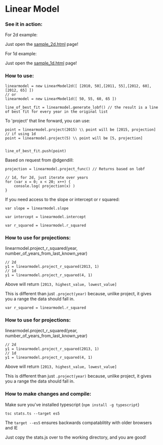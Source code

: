# Linear Model

### See it in action:
For 2d example:

Just open the [sample_2d.html](sample_2d.html) page!

For 1d example:

Just open the [sample_1d.html](sample_1d.html) page!

### How to use:

    linearmodel = new LinearModel2d([ [2010, 50],[2011, 55],[2012, 60],[2012, 65] ])
    // or
    linearmodel = new LinearModel1d([ 50, 55, 60, 65 ])

    line_of_best_fit = linearmodel.generate_lobf() // the result is a line of best fit for every year in the original list

To 'project' that line forward, you can use:

    point = linearmodel.project(2015) \\ point will be [2015, projection]
    // if using 1d
    point = linearmodel.project(5) \\ point will be [5, projection]


    line_of_best_fit.push(point)

Based on request from @dgendill:

    projection = linearmodel.project_func() // Returns based on lobf

    // 1d, for 2d, just iterate over years
    for (var x = 0; x < 20; x++) {
        console.log( projection(x) )
    }


If you need access to the slope or intercept or r squared:

    var slope = linearmodel.slope

    var intercept = linearmodel.intercept

    var r_squared = linearmodel.r_squared

### How to use for projections:

linearmodel.project_r_squared(year, number_of_years_from_last_known_year)

    // 2d
    y1 = linearmodel.project_r_squared(2013, 1)
    // 1d
    y1 = linearmodel.project_r_squared(4, 1)

Above will return `[2013, highest_value, lowest_value]`

This is different than just `.project(year)` because, unlike project, it gives you a range the 
data should fall in.

    var r_squared = linearmodel.r_squared

### How to use for projections:

linearmodel.project_r_squared(year, number_of_years_from_last_known_year)

    // 2d
    y1 = linearmodel.project_r_squared(2013, 1)
    // 1d
    y1 = linearmodel.project_r_squared(4, 1)

Above will return `[2013, highest_value, lowest_value]`

This is different than just `.project(year)` because, unlike project, it gives you a range the 
data should fall in.

### How to make changes and compile:

Make sure you've installed typescript (`npm install -g typescript`)

`tsc stats.ts --target es5`

The `target --es5` ensures backwards compatablitity with older browsers and IE

Just copy the stats.js over to the working directory, and you are good!